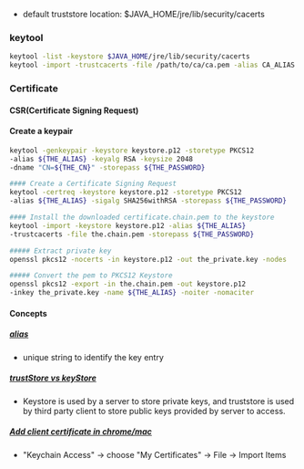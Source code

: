 - default truststore location: $JAVA_HOME/jre/lib/security/cacerts

### keytool
```bash
keytool -list -keystore $JAVA_HOME/jre/lib/security/cacerts
keytool -import -trustcacerts -file /path/to/ca/ca.pem -alias CA_ALIAS -keystore $JAVA_HOME/jre/lib/security/cacerts
```
### Certificate
#### CSR(Certificate Signing Request)

#### Create a keypair
```bash
keytool -genkeypair -keystore keystore.p12 -storetype PKCS12 
-alias ${THE_ALIAS} -keyalg RSA -keysize 2048 
-dname "CN=${THE_CN}" -storepass ${THE_PASSWORD}

#### Create a Certificate Signing Request
keytool -certreq -keystore keystore.p12 -storetype PKCS12 
-alias ${THE_ALIAS} -sigalg SHA256withRSA -storepass ${THE_PASSWORD}

#### Install the downloaded certificate.chain.pem to the keystore
keytool -import -keystore keystore.p12 -alias ${THE_ALIAS} 
-trustcacerts -file the.chain.pem -storepass ${THE_PASSWORD}

##### Extract private key
openssl pkcs12 -nocerts -in keystore.p12 -out the_private.key -nodes

##### Convert the pem to PKCS12 Keystore
openssl pkcs12 -export -in the.chain.pem -out keystore.p12 
-inkey the_private.key -name ${THE_ALIAS} -noiter -nomaciter
```
#### Concepts
##### [alias](https://security.stackexchange.com/questions/123944/what-is-the-purpose-role-of-the-alias-attribute-in-java-keystore-files)
- unique string to identify the key entry

##### [trustStore vs keyStore](https://www.artima.com/forums/flat.jsp?forum=121&thread=347900)
- Keystore is used by a server to store private keys, and truststore is used by third party client to store public keys provided by server to access. 


##### [Add client certificate in chrome/mac](https://support.globalsign.com/customer/portal/articles/1214936-install-pkcs-12-file---mac-osx-for-safari-chrome)
- "Keychain Access" -> choose "My Certificates" -> File -> Import Items
